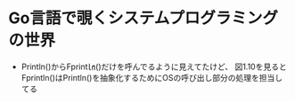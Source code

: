 # Go言語で覗くシステムプログラミングの世界

* Println()からFprint㏑()だけを呼んでるように見えてたけど、 図1.10を見るとFprintln()はPrintln()を抽象化するためにOSの呼び出し部分の処理を担当してる
